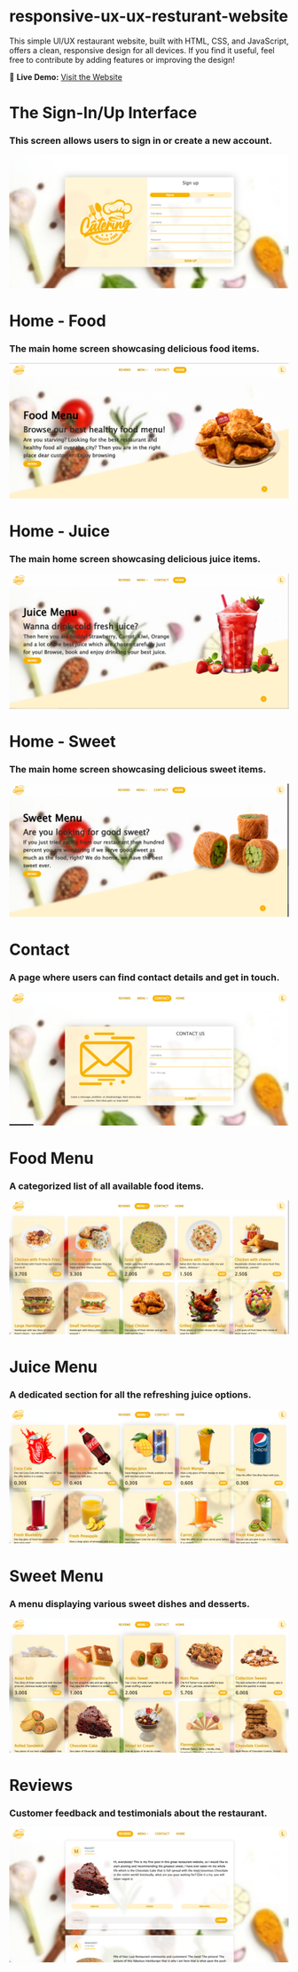 # responsive-ux-ux-resturant-website
This simple UI/UX restaurant website, built with HTML, CSS, and JavaScript, offers a clean, responsive design for all devices. If you find it useful, feel free to contribute by adding features or improving the design!

🔗 **Live Demo:** [Visit the Website](http://lykres.luai.rf.gd/)

# The Sign-In/Up Interface
### This screen allows users to sign in or create a new account.
![Alt text](img/screenshots/log.png)  

# Home - Food
### The main home screen showcasing delicious food items.
![Alt text](img/screenshots/home-food.png)  

# Home - Juice
### The main home screen showcasing delicious juice items.
![Alt text](img/screenshots/home-juice.png)  

# Home - Sweet
### The main home screen showcasing delicious sweet items.
![Alt text](img/screenshots/home-sweet.png)  

# Contact
### A page where users can find contact details and get in touch.
![Alt text](img/screenshots/contact.png)  

# Food Menu
### A categorized list of all available food items.
![Alt text](img/screenshots/food.png)  

# Juice Menu
### A dedicated section for all the refreshing juice options.
![Alt text](img/screenshots/juice.png)  

# Sweet Menu
### A menu displaying various sweet dishes and desserts.
![Alt text](img/screenshots/sweet.png)  

# Reviews
### Customer feedback and testimonials about the restaurant.
![Alt text](img/screenshots/reviewes.png)  
